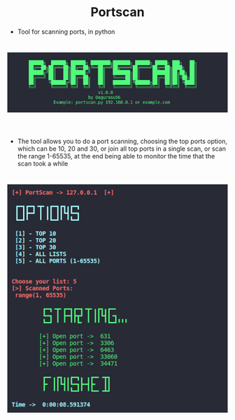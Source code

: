 <h1 align="center">Portscan</h1>

* Tool for scanning ports, in python

<h1 align="center">
    <img src="assets/banner.png">
</h1><br/>

* The tool allows you to do a port scanning, choosing the top ports option, which can be 10, 20 and 30, or join all top ports in a single scan, or scan the range 1-65535, at the end being able to monitor the time that the scan took a while

<h1 align="center">
    <img src="assets/result.png">
</h1><br/>